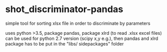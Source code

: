 # shot_discriminator-pandas
simple tool for sorting xlsx file in order to discriminate by parameters

uses python >3.5, package pandas, package xlrd (to read .xlsx excel files)
can be used for python 2.7 version (scipy x,y e.g.), then pandas and xlrd package has to be put in the "libs/ sidepackages" folder


